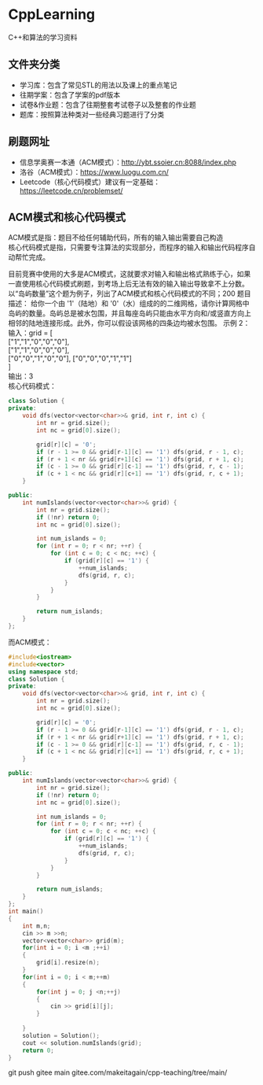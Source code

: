 # CppLearning
C++和算法的学习资料

## 文件夹分类
* 学习库：包含了常见STL的用法以及课上的重点笔记
* 往期学案：包含了学案的pdf版本
* 试卷&作业题：包含了往期整套考试卷子以及整套的作业题
* 题库：按照算法种类对一些经典习题进行了分类

## 刷题网址
* 信息学奥赛一本通（ACM模式）：http://ybt.ssoier.cn:8088/index.php
* 洛谷（ACM模式）：https://www.luogu.com.cn/
* Leetcode（核心代码模式）建议有一定基础：https://leetcode.cn/problemset/


## ACM模式和核心代码模式
ACM模式是指：题目不给任何辅助代码，所有的输入输出需要自己构造  
核心代码模式是指，只需要专注算法的实现部分，而程序的输入和输出代码程序自动帮忙完成。  

目前竞赛中使用的大多是ACM模式，这就要求对输入和输出格式熟练于心，如果一直使用核心代码模式刷题，到考场上后无法有效的输入输出导致拿不上分数。以“岛屿数量”这个题为例子，列出了ACM模式和核心代码模式的不同；200
题目描述： 给你一个由 '1'（陆地）和 '0'（水）组成的的二维网格，请你计算网格中岛屿的数量。岛屿总是被水包围，并且每座岛屿只能由水平方向和/或竖直方向上相邻的陆地连接形成。此外，你可以假设该网格的四条边均被水包围。
示例 2：  
输入：grid = [  
  ["1","1","0","0","0"],  
  ["1","1","0","0","0"],  
  ["0","0","1","0","0"], 
  ["0","0","0","1","1"]  
]  
输出：3    
核心代码模式： 
```CPP
class Solution {
private:
    void dfs(vector<vector<char>>& grid, int r, int c) {
        int nr = grid.size();
        int nc = grid[0].size();

        grid[r][c] = '0';
        if (r - 1 >= 0 && grid[r-1][c] == '1') dfs(grid, r - 1, c);
        if (r + 1 < nr && grid[r+1][c] == '1') dfs(grid, r + 1, c);
        if (c - 1 >= 0 && grid[r][c-1] == '1') dfs(grid, r, c - 1);
        if (c + 1 < nc && grid[r][c+1] == '1') dfs(grid, r, c + 1);
    }

public:
    int numIslands(vector<vector<char>>& grid) {
        int nr = grid.size();
        if (!nr) return 0;
        int nc = grid[0].size();

        int num_islands = 0;
        for (int r = 0; r < nr; ++r) {
            for (int c = 0; c < nc; ++c) {
                if (grid[r][c] == '1') {
                    ++num_islands;
                    dfs(grid, r, c);
                }
            }
        }

        return num_islands;
    }
};
```
而ACM模式：
```CPP
#include<iostream>
#include<vector>
using namespace std;
class Solution {
private:
    void dfs(vector<vector<char>>& grid, int r, int c) {
        int nr = grid.size();
        int nc = grid[0].size();

        grid[r][c] = '0';
        if (r - 1 >= 0 && grid[r-1][c] == '1') dfs(grid, r - 1, c);
        if (r + 1 < nr && grid[r+1][c] == '1') dfs(grid, r + 1, c);
        if (c - 1 >= 0 && grid[r][c-1] == '1') dfs(grid, r, c - 1);
        if (c + 1 < nc && grid[r][c+1] == '1') dfs(grid, r, c + 1);
    }

public:
    int numIslands(vector<vector<char>>& grid) {
        int nr = grid.size();
        if (!nr) return 0;
        int nc = grid[0].size();

        int num_islands = 0;
        for (int r = 0; r < nr; ++r) {
            for (int c = 0; c < nc; ++c) {
                if (grid[r][c] == '1') {
                    ++num_islands;
                    dfs(grid, r, c);
                }
            }
        }

        return num_islands;
    }
};
int main()
{
    int m,n; 
    cin >> m >>n;
    vector<vector<char>> grid(m);
    for(int i = 0; i <m ;++i)
    {
        grid[i].resize(n);
    }
    for(int i = 0; i < m;++m)
    {
        for(int j = 0; j <n;++j)
        {
            cin >> grid[i][j];
        }
            
    }
    solution = Solution();
    cout << solution.numIslands(grid);
    return 0;
} 
```
git push gitee main 
gitee.com/makeitagain/cpp-teaching/tree/main/